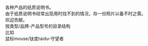 各种产品的纸质说明书。    
由于纸质说明书经常出现用时找不到的情况，存一份照片以备不时之需。    
欢迎贡献。    
按类型/品牌-产品型号的目录结构    
比如    
鼠标mouse/钛度taidu-守望者    
